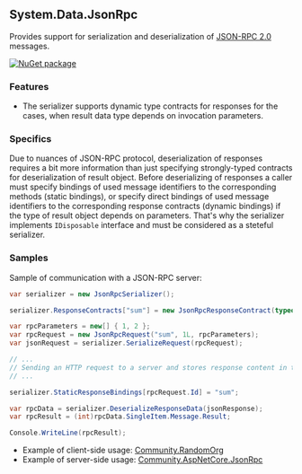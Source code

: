 ## System.Data.JsonRpc

Provides support for serialization and deserialization of [JSON-RPC 2.0](http://www.jsonrpc.org/specification) messages.

[![NuGet package](https://img.shields.io/nuget/v/System.Data.JsonRpc.svg?style=flat-square)](https://www.nuget.org/packages/System.Data.JsonRpc)

### Features

- The serializer supports dynamic type contracts for responses for the cases, when result data type depends on invocation parameters.

### Specifics

Due to nuances of JSON-RPC protocol, deserialization of responses requires a bit more information than just specifying strongly-typed contracts for deserialization of result object. Before deserializing of responses a caller must specify bindings of used message identifiers to the corresponding methods (static bindings), or specify direct bindings of used message identifiers to the corresponding response contracts (dynamic bindings) if the type of result object depends on parameters. That's why the serializer implements `IDisposable` interface and must be considered as a steteful serializer.

### Samples

Sample of communication with a JSON-RPC server:

```cs
var serializer = new JsonRpcSerializer();

serializer.ResponseContracts["sum"] = new JsonRpcResponseContract(typeof(int));

var rpcParameters = new[] { 1, 2 };
var rpcRequest = new JsonRpcRequest("sum", 1L, rpcParameters);
var jsonRequest = serializer.SerializeRequest(rpcRequest);

// ...
// Sending an HTTP request to a server and stores response content in the "jsonResponse"
// ...

serializer.StaticResponseBindings[rpcRequest.Id] = "sum";

var rpcData = serializer.DeserializeResponseData(jsonResponse);
var rpcResult = (int)rpcData.SingleItem.Message.Result;

Console.WriteLine(rpcResult);
```

- Example of client-side usage: [Community.RandomOrg](https://github.com/alexanderkozlenko/random-org)
- Example of server-side usage: [Community.AspNetCore.JsonRpc](https://github.com/alexanderkozlenko/aspnetcore-json-rpc)
